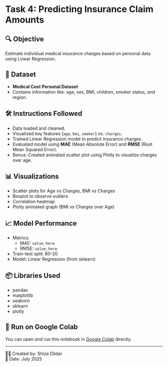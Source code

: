 # Task 4: Predicting Insurance Claim Amounts

## 🔍 Objective
Estimate individual medical insurance charges based on personal data using Linear Regression.

## 📁 Dataset
- **Medical Cost Personal Dataset**
- Contains information like: age, sex, BMI, children, smoker status, and region.

## 🛠️ Instructions Followed
- Data loaded and cleaned.
- Visualized key features (`age`, `bmi`, `smoker`) vs. `charges`.
- Trained Linear Regression model to predict insurance charges.
- Evaluated model using **MAE** (Mean Absolute Error) and **RMSE** (Root Mean Squared Error).
- Bonus: Created animated scatter plot using Plotly to visualize charges over age.

## 📊 Visualizations
- Scatter plots for Age vs Charges, BMI vs Charges
- Boxplot to observe outliers
- Correlation heatmap
- Plotly animated graph (BMI vs Charges over Age)

## 📈 Model Performance
- Metrics:
  - MAE: `value_here`
  - RMSE: `value_here`
- Train-test split: 80-20
- Model: Linear Regression (from sklearn)

## 📦 Libraries Used
- pandas
- matplotlib
- seaborn
- sklearn
- plotly

## 🚀 Run on Google Colab
You can open and run this notebook in [Google Colab](https://colab.research.google.com/) directly.

---

👩‍💻 Created by: Shiza Dildar  
📅 Date: July 2025  
